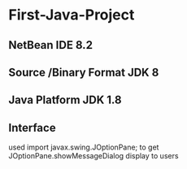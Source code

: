 # First-Java-Project

## NetBean IDE 8.2

## Source /Binary Format JDK 8

## Java Platform JDK 1.8

## Interface
used import javax.swing.JOptionPane; to get JOptionPane.showMessageDialog display to users

